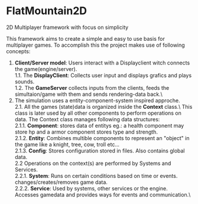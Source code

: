# FlatMountain2D
2D Multiplayer framework with focus on simplicity

This framework aims to create a simple and easy to use basis for multiplayer games.
To accomplish this the project makes use of following concepts:

  1. __Client/Server model__: Users interact with a Displayclient witch connects the game(engine/server).\
      1.1. The __DisplayClient__: Collects user input and displays grafics and plays sounds.\
      1.2. The __GameServer__ collects inputs from the clients, feeds the simultaion/game with them and sends rendering-data back.\
  2. The simulation uses a entity-component-system inspired approche.\
      2.1. All the games (state)data is organized inside the __Context__ class.\ This class is later used by all other components to perform operations on data. The Context class manages following data structures:\
          2.1.1. __Component__: stores data of entitys eg.: a health component may store hp and a armor component stores type and strength.\
          2.1.2. __Entity__: Combines multible components to represent an "object" in the game like a knight, tree, cow, troll etc...\
          2.1.3. __Config__: Stores configuration stored in files. Also contains global data.\
      2.2 Operations on the context(s) are performed by Systems and Services.\
          2.2.1. __System__: Runs on certain conditions based on time or events. changes/creates/removes game data.\
          2.2.2. __Service__: Used by systems, other services or the engine. Accesses gamedata and provides ways for events and communication.\

